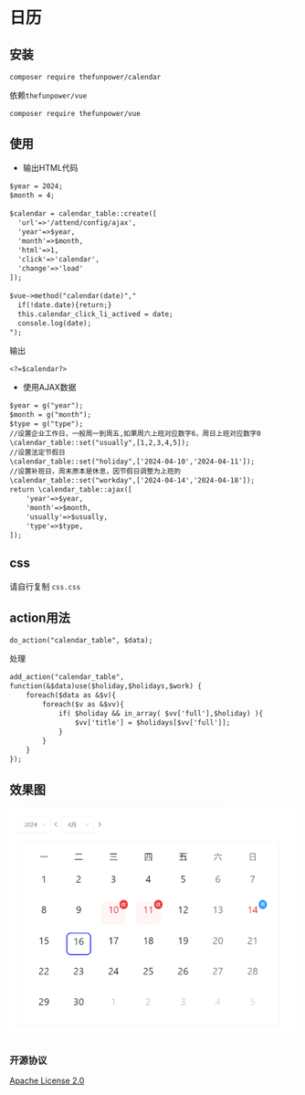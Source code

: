 # 日历 

## 安装

~~~
composer require thefunpower/calendar  
~~~

依赖`thefunpower/vue`

~~~
composer require thefunpower/vue
~~~

## 使用

- 输出HTML代码

~~~
$year = 2024;
$month = 4;  

$calendar = calendar_table::create([
  'url'=>'/attend/config/ajax',
  'year'=>$year,
  'month'=>$month, 
  'html'=>1,
  'click'=>'calendar',
  'change'=>'load'
]); 

$vue->method("calendar(date)"," 
  if(!date.date){return;}
  this.calendar_click_li_actived = date;
  console.log(date);
"); 
~~~

输出

~~~
<?=$calendar?>
~~~
- 使用AJAX数据
~~~
$year = g("year");
$month = g("month");
$type = g("type");
//设置企业工作日，一般周一到周五,如果周六上班对应数字6，周日上班对应数字0
\calendar_table::set("usually",[1,2,3,4,5]);
//设置法定节假日
\calendar_table::set("holiday",['2024-04-10','2024-04-11']);
//设置补班日，周末原本是休息，因节假日调整为上班的
\calendar_table::set("workday",['2024-04-14','2024-04-18']);  
return \calendar_table::ajax([
    'year'=>$year,
    'month'=>$month,
    'usually'=>$usually,
    'type'=>$type,
]);
~~~

## css

请自行复制 `css.css`

## action用法

~~~
do_action("calendar_table", $data);
~~~

处理
~~~
add_action("calendar_table", function(&$data)use($holiday,$holidays,$work) { 
    foreach($data as &$v){
        foreach($v as &$vv){ 
            if( $holiday && in_array( $vv['full'],$holiday) ){
                $vv['title'] = $holidays[$vv['full']];
            }
        }
    }
});
~~~


## 效果图

![效果图](test/demo.png)
  

### 开源协议 

[Apache License 2.0](LICENSE)
